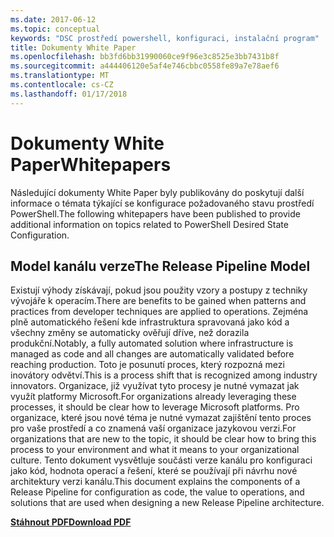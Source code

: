 ```yaml
---
ms.date: 2017-06-12
ms.topic: conceptual
keywords: "DSC prostředí powershell, konfiguraci, instalační program"
title: Dokumenty White Paper
ms.openlocfilehash: bb3fd6bb31990060ce9f96e3c8525e3bb7431b8f
ms.sourcegitcommit: a444406120e5af4e746cbbc0558fe89a7e78aef6
ms.translationtype: MT
ms.contentlocale: cs-CZ
ms.lasthandoff: 01/17/2018
---
```

# <a name="whitepapers"></a><span data-ttu-id="85734-103">Dokumenty White Paper</span><span class="sxs-lookup"><span data-stu-id="85734-103">Whitepapers</span></span>

<span data-ttu-id="85734-104">Následující dokumenty White Paper byly publikovány do poskytují další informace o témata týkající se konfigurace požadovaného stavu prostředí PowerShell.</span><span class="sxs-lookup"><span data-stu-id="85734-104">The following whitepapers have been published to provide additional information on topics related to PowerShell Desired State Configuration.</span></span>

## <a name="the-release-pipeline-model"></a><span data-ttu-id="85734-105">Model kanálu verze</span><span class="sxs-lookup"><span data-stu-id="85734-105">The Release Pipeline Model</span></span>
<span data-ttu-id="85734-106">Existují výhody získávají, pokud jsou použity vzory a postupy z techniky vývojáře k operacím.</span><span class="sxs-lookup"><span data-stu-id="85734-106">There are benefits to be gained when patterns and practices from developer techniques are applied to operations.</span></span> <span data-ttu-id="85734-107">Zejména plně automatického řešení kde infrastruktura spravovaná jako kód a všechny změny se automaticky ověřují dříve, než dorazila produkční.</span><span class="sxs-lookup"><span data-stu-id="85734-107">Notably, a fully automated solution where infrastructure is managed as code and all changes are automatically validated before reaching production.</span></span> <span data-ttu-id="85734-108">Toto je posunutí proces, který rozpozná mezi inovátory odvětví.</span><span class="sxs-lookup"><span data-stu-id="85734-108">This is a process shift that is recognized among industry innovators.</span></span> <span data-ttu-id="85734-109">Organizace, již využívat tyto procesy je nutné vymazat jak využít platformy Microsoft.</span><span class="sxs-lookup"><span data-stu-id="85734-109">For organizations already leveraging these processes, it should be clear how to leverage Microsoft platforms.</span></span> <span data-ttu-id="85734-110">Pro organizace, které jsou nové téma je nutné vymazat zajištění tento proces pro vaše prostředí a co znamená vaší organizace jazykovou verzi.</span><span class="sxs-lookup"><span data-stu-id="85734-110">For organizations that are new to the topic, it should be clear how to bring this process to your environment and what it means to your organizational culture.</span></span> <span data-ttu-id="85734-111">Tento dokument vysvětluje součásti verze kanálu pro konfiguraci jako kód, hodnota operací a řešení, které se používají při návrhu nové architektury verzi kanálu.</span><span class="sxs-lookup"><span data-stu-id="85734-111">This document explains the components of a Release Pipeline for configuration as code, the value to operations, and solutions that are used when designing a new Release Pipeline architecture.</span></span> 

<span data-ttu-id="85734-112">**[Stáhnout PDF](http://aka.ms/thereleasepipelinemodelpdf)**</span><span class="sxs-lookup"><span data-stu-id="85734-112">**[Download PDF](http://aka.ms/thereleasepipelinemodelpdf)**</span></span>

